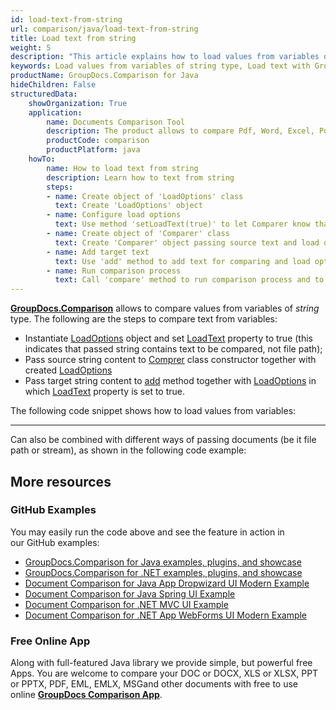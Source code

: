 ```yaml
---
id: load-text-from-string
url: comparison/java/load-text-from-string
title: Load text from string
weight: 5
description: "This article explains how to load values from variables of string type when using GroupDocs.Comparison for Java."
keywords: Load values from variables of string type, Load text with GroupDocs.Comparison
productName: GroupDocs.Comparison for Java
hideChildren: False
structuredData:
    showOrganization: True
    application:
        name: Documents Comparison Tool
        description: The product allows to compare Pdf, Word, Excel, PowerPoint, AutoCad, Image, Code and much more file formats. Comparison API also supports accepting or rejecting changes, extracting document information and generating comparison report
        productCode: comparison
        productPlatform: java
    howTo:
        name: How to load text from string
        description: Learn how to text from string
        steps:
        - name: Create object of 'LoadOptions' class
          text: Create 'LoadOptions' object
        - name: Configure load options
          text: Use method 'setLoadText(true)' to let Comparer know that the constructor argument will be source text
        - name: Create object of 'Comparer' class
          text: Create 'Comparer' object passing source text and load options as a constructor arguments
        - name: Add target text
          text: Use 'add' method to add text for comparing and load options
        - name: Run comparison process
          text: Call 'compare' method to run comparison process and to get path of the result document
---
```

[**GroupDocs.Comparison**](https://products.groupdocs.com/comparison/java) allows to compare values from variables of *string* type.
The following are the steps to compare text from variables:

* Instantiate [LoadOptions](https://apireference.groupdocs.com/comparison/java/com.groupdocs.comparison.options.load/LoadOptions) object and set [LoadText](https://apireference.groupdocs.com/comparison/java/com.groupdocs.comparison.options.load/LoadOptions#setLoadText(boolean)) property to true (this indicates that passed string contains text to be compared, not file path);
* Pass source string content to [Comprer](https://apireference.groupdocs.com/comparison/java/com.groupdocs.comparison/Comparer) class constructor together with created [LoadOptions](https://apireference.groupdocs.com/comparison/java/com.groupdocs.comparison.options.load/LoadOptions)
* Pass target string content to [add](https://apireference.groupdocs.com/comparison/java/com.groupdocs.comparison/Comparer#add(java.lang.String,%20com.groupdocs.comparison.options.load.LoadOptions)) method together with [LoadOptions](https://apireference.groupdocs.com/comparison/java/com.groupdocs.comparison.options.load/LoadOptions) in which [LoadText](https://apireference.groupdocs.com/comparison/java/com.groupdocs.comparison.options.load/LoadOptions#setLoadText(boolean)) property is set to true.

The following code snippet shows how to load values from variables:

<script src="https://gist.github.com/groupdocs-comparison-gists/425813e53c5d5fb0fd54bd7cbdbbc8cb.js"></script>
---

Can also be combined with different ways of passing documents (be it file path or stream), as shown in the following code example:

<script src="https://gist.github.com/groupdocs-comparison-gists/c600672647eab7f9c38ec9bd77466e67.js"></script>

## More resources

### GitHub Examples
You may easily run the code above and see the feature in action in our GitHub examples:

*   [GroupDocs.Comparison for Java examples, plugins, and showcase](https://github.com/groupdocs-comparison/GroupDocs.Comparison-for-Java)
*   [GroupDocs.Comparison for .NET examples, plugins, and showcase](https://github.com/groupdocs-comparison/GroupDocs.Comparison-for-.NET)
*   [Document Comparison for Java App Dropwizard UI Modern Example](https://github.com/groupdocs-comparison/GroupDocs.Comparison-for-Java-Dropwizard)
*   [Document Comparison for Java Spring UI Example](https://github.com/groupdocs-comparison/GroupDocs.Comparison-for-Java-Spring)
*   [Document Comparison for .NET MVC UI Example](https://github.com/groupdocs-comparison/GroupDocs.Comparison-for-.NET-MVC)
*   [Document Comparison for .NET App WebForms UI Modern Example](https://github.com/groupdocs-comparison/GroupDocs.Comparison-for-.NET-WebForms)


### Free Online App
Along with full-featured Java library we provide simple, but powerful free Apps.
You are welcome to compare your DOC or DOCX, XLS or XLSX, PPT or PPTX, PDF, EML, EMLX, MSGand other documents with free to use online **[GroupDocs Comparison App](https://products.groupdocs.app/comparison)**.

